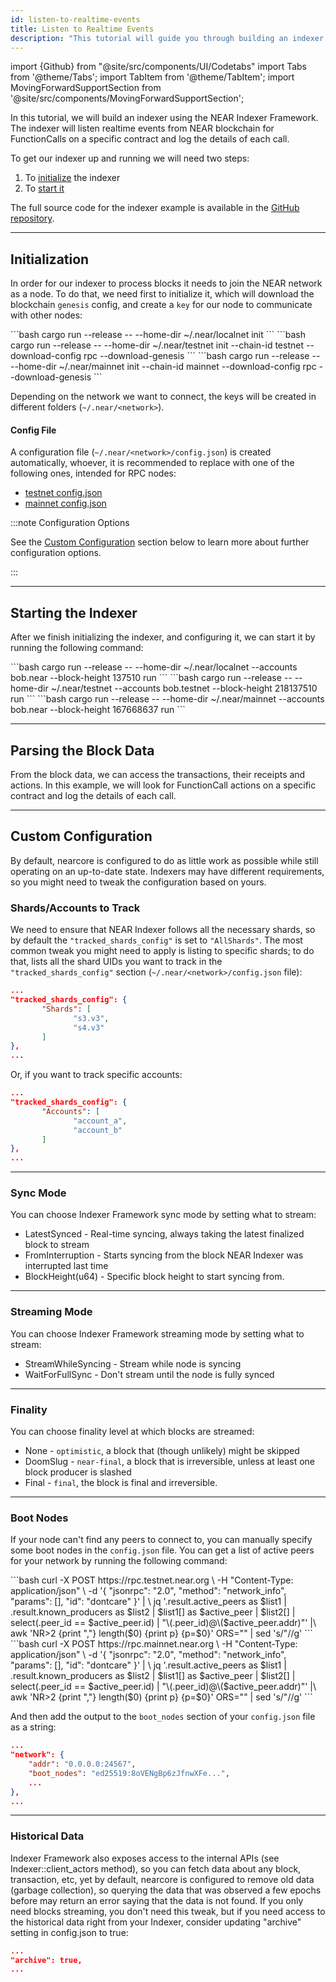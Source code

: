 ```yaml
---
id: listen-to-realtime-events
title: Listen to Realtime Events
description: "This tutorial will guide you through building an indexer using the NEAR Indexer Framework. The indexer will listen for FunctionCalls on a specific contract and log the details of each call."
---
```


import {Github} from "@site/src/components/UI/Codetabs"
import Tabs from '@theme/Tabs';
import TabItem from '@theme/TabItem';
import MovingForwardSupportSection from '@site/src/components/MovingForwardSupportSection';

In this tutorial, we will build an indexer using the NEAR Indexer Framework. The indexer will listen realtime events from NEAR blockchain for FunctionCalls on a specific contract and log the details of each call.

To get our indexer up and running we will need two steps:

1. To [initialize](#initialization) the indexer
2. To [start it](#run)

The full source code for the indexer example is available in the [GitHub repository](https://github.com/near-examples/near-indexer?tab=readme-ov-file).

---

## Initialization

In order for our indexer to process blocks it needs to join the NEAR network as a node. To do that, we need first to initialize it, which will download the blockchain `genesis` config, and create a `key` for our node to communicate with other nodes:

<Tabs groupId="code-tabs">
    <TabItem value="localnet" label="Localnet" default>
      ```bash
        cargo run --release -- --home-dir ~/.near/localnet init
      ```
    </TabItem>
    <TabItem value="testnet" label="Testnet" default>
      ```bash
        cargo run --release -- --home-dir ~/.near/testnet init --chain-id testnet --download-config rpc --download-genesis
      ```
    </TabItem>
    <TabItem value="mainnet" label="Mainnet" default>
      ```bash
        cargo run --release -- --home-dir ~/.near/mainnet init --chain-id mainnet --download-config rpc --download-genesis
      ```
    </TabItem>
</Tabs>

Depending on the network we want to connect, the keys will be created in different folders (`~/.near/<network>`).

#### Config File

A configuration file (`~/.near/<network>/config.json`) is created automatically, whoever, it is recommended to replace with one of the following ones, intended for RPC nodes:

- [testnet config.json](https://s3-us-west-1.amazonaws.com/build.nearprotocol.com/nearcore-deploy/testnet/rpc/config.json)
- [mainnet config.json](https://s3-us-west-1.amazonaws.com/build.nearprotocol.com/nearcore-deploy/mainnet/rpc/config.json)

:::note Configuration Options

See the [Custom Configuration](#custom-configuration) section below to learn more about further configuration options.

:::

---

## Starting the Indexer

After we finish initializing the indexer, and configuring it, we can start it by running the following command:

<Tabs groupId="code-tabs">
    <TabItem value="localnet" label="Localnet" default>
      ```bash
        cargo run --release -- --home-dir ~/.near/localnet --accounts bob.near --block-height 137510 run
      ```
    </TabItem>
    <TabItem value="testnet" label="Testnet" default>
      ```bash
        cargo run --release -- --home-dir ~/.near/testnet --accounts bob.testnet --block-height 218137510 run
      ```
    </TabItem>
    <TabItem value="mainnet" label="Mainnet" default>
      ```bash
        cargo run --release -- --home-dir ~/.near/mainnet --accounts bob.near --block-height 167668637 run
      ```
    </TabItem>
</Tabs>

---

## Parsing the Block Data

From the block data, we can access the transactions, their receipts and actions. In this example, we will look for FunctionCall actions on a specific contract and log the details of each call.

<Github fname="main.rs" language="rust"
        url="https://github.com/near-examples/near-indexer/blob/main/src/main.rs"
        start="71" end="154" />

---

## Custom Configuration

By default, nearcore is configured to do as little work as possible while still operating on an up-to-date state. Indexers may have different requirements, so you might need to tweak the configuration based on yours.

### Shards/Accounts to Track

We need to ensure that NEAR Indexer follows all the necessary shards, so by default the `"tracked_shards_config"` is set to `"AllShards"`. The most common tweak you might need to apply is listing to specific shards; to do that, lists all the shard UIDs you want to track in the `"tracked_shards_config"` section (`~/.near/<network>/config.json` file):

```json
...
"tracked_shards_config": {
       "Shards": [
              "s3.v3",
              "s4.v3"
       ]
},
...
```
Or, if you want to track specific accounts:

```json
...
"tracked_shards_config": {
       "Accounts": [
              "account_a",
              "account_b"
       ]
},
...
```

<hr class="subsection" />

### Sync Mode
You can choose Indexer Framework sync mode by setting what to stream:

- LatestSynced - Real-time syncing, always taking the latest finalized block to stream
- FromInterruption - Starts syncing from the block NEAR Indexer was interrupted last time
- BlockHeight(u64) - Specific block height to start syncing from.

<Github fname="main.rs" language="rust"
        url="https://github.com/near-examples/near-indexer/blob/main/src/main.rs"
        start="34" end="34" />

<hr class="subsection" />

### Streaming Mode
You can choose Indexer Framework streaming mode by setting what to stream:

- StreamWhileSyncing - Stream while node is syncing
- WaitForFullSync - Don't stream until the node is fully synced

<Github fname="main.rs" language="rust"
        url="https://github.com/near-examples/near-indexer/blob/main/src/main.rs"
        start="35" end="35" />

<hr class="subsection" />

### Finality
You can choose finality level at which blocks are streamed:

- None - `optimistic`, a block that (though unlikely) might be skipped
- DoomSlug - `near-final`, a block that is irreversible, unless at least one block producer is slashed
- Final - `final`, the block is final and irreversible.

<Github fname="main.rs" language="rust"
        url="https://github.com/near-examples/near-indexer/blob/main/src/main.rs"
        start="36" end="36" />

<hr class="subsection" />

### Boot Nodes
If your node can't find any peers to connect to, you can manually specify some boot nodes in the `config.json` file. You can get a list of active peers for your network by running the following command:

<Tabs groupId="code-tabs">
    <TabItem value="testnet" label="Testnet" default>
      ```bash
      curl -X POST https://rpc.testnet.near.org \
        -H "Content-Type: application/json" \
        -d '{
              "jsonrpc": "2.0",
              "method": "network_info",
              "params": [],
              "id": "dontcare"
            }' | \
      jq '.result.active_peers as $list1 | .result.known_producers as $list2 |
      $list1[] as $active_peer | $list2[] |
      select(.peer_id == $active_peer.id) |
      "\(.peer_id)@\($active_peer.addr)"' |\
      awk 'NR>2 {print ","} length($0) {print p} {p=$0}' ORS="" | sed 's/"//g'
      ```
    </TabItem>
    <TabItem value="mainnet" label="Mainnet" default>
      ```bash
      curl -X POST https://rpc.mainnet.near.org \
        -H "Content-Type: application/json" \
        -d '{
              "jsonrpc": "2.0",
              "method": "network_info",
              "params": [],
              "id": "dontcare"
            }' | \
      jq '.result.active_peers as $list1 | .result.known_producers as $list2 |
      $list1[] as $active_peer | $list2[] |
      select(.peer_id == $active_peer.id) |
      "\(.peer_id)@\($active_peer.addr)"' |\
      awk 'NR>2 {print ","} length($0) {print p} {p=$0}' ORS="" | sed 's/"//g'
      ```
    </TabItem>
</Tabs>

And then add the output to the `boot_nodes` section of your `config.json` file as a string:

```json
...
"network": {
    "addr": "0.0.0.0:24567",
    "boot_nodes": "ed25519:8oVENgBp6zJfnwXFe...",
    ...
},
...
```

<hr class="subsection" />

### Historical Data

Indexer Framework also exposes access to the internal APIs (see Indexer::client_actors method), so you can fetch data about any block, transaction, etc, yet by default, nearcore is configured to remove old data (garbage collection), so querying the data that was observed a few epochs before may return an error saying that the data is not found. If you only need blocks streaming, you don't need this tweak, but if you need access to the historical data right from your Indexer, consider updating "archive" setting in config.json to true:

```json
...
"archive": true,
...
```

<MovingForwardSupportSection />